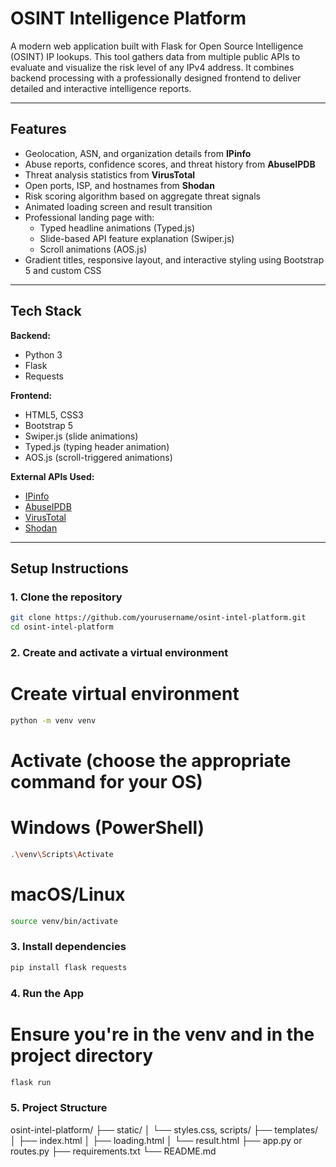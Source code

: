 # OSINT Intelligence Platform

A modern web application built with Flask for Open Source Intelligence (OSINT) IP lookups. This tool gathers data from multiple public APIs to evaluate and visualize the risk level of any IPv4 address. It combines backend processing with a professionally designed frontend to deliver detailed and interactive intelligence reports.

---

## Features

- Geolocation, ASN, and organization details from **IPinfo**
- Abuse reports, confidence scores, and threat history from **AbuseIPDB**
- Threat analysis statistics from **VirusTotal**
- Open ports, ISP, and hostnames from **Shodan**
- Risk scoring algorithm based on aggregate threat signals
- Animated loading screen and result transition
- Professional landing page with:
  - Typed headline animations (Typed.js)
  - Slide-based API feature explanation (Swiper.js)
  - Scroll animations (AOS.js)
- Gradient titles, responsive layout, and interactive styling using Bootstrap 5 and custom CSS

---

## Tech Stack

**Backend:**
- Python 3
- Flask
- Requests

**Frontend:**
- HTML5, CSS3
- Bootstrap 5
- Swiper.js (slide animations)
- Typed.js (typing header animation)
- AOS.js (scroll-triggered animations)

**External APIs Used:**
- [IPinfo](https://ipinfo.io/)
- [AbuseIPDB](https://abuseipdb.com/)
- [VirusTotal](https://www.virustotal.com/)
- [Shodan](https://www.shodan.io/)

---

## Setup Instructions

### 1. Clone the repository

```bash
git clone https://github.com/yourusername/osint-intel-platform.git
cd osint-intel-platform
```

### 2. Create and activate a virtual environment

# Create virtual environment
```bash
python -m venv venv
```

# Activate (choose the appropriate command for your OS)
# Windows (PowerShell)
```bash
.\venv\Scripts\Activate
```

# macOS/Linux
```bash
source venv/bin/activate
```

### 3. Install dependencies
```bash
pip install flask requests
```

### 4. Run the App
# Ensure you're in the venv and in the project directory
```bash
flask run
```

### 5. Project Structure
osint-intel-platform/
├── static/
│   └── styles.css, scripts/
├── templates/
│   ├── index.html
│   ├── loading.html
│   └── result.html
├── app.py or routes.py
├── requirements.txt
└── README.md


